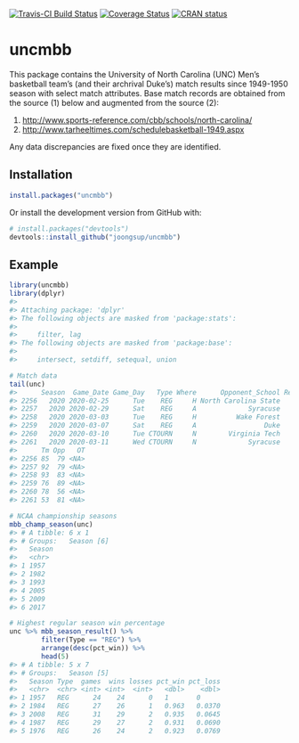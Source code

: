
<!-- README.md is generated from README.Rmd. Please edit that file -->

[![Travis-CI Build
Status](https://travis-ci.org/joongsup/uncmbb.svg?branch=master)](https://travis-ci.org/joongsup/uncmbb)
[![Coverage
Status](https://img.shields.io/codecov/c/github/joongsup/uncmbb/master.svg)](https://codecov.io/github/joongsup/uncmbb?branch=master)
[![CRAN
status](http://www.r-pkg.org/badges/version/uncmbb)](https://cran.r-project.org/package=uncmbb)

# uncmbb

This package contains the University of North Carolina (UNC) Men’s
basketball team’s (and their archrival Duke’s) match results since
1949-1950 season with select match attributes. Base match records are
obtained from the source (1) below and augmented from the source (2):

1.  <http://www.sports-reference.com/cbb/schools/north-carolina/>
2.  <http://www.tarheeltimes.com/schedulebasketball-1949.aspx>

Any data discrepancies are fixed once they are identified.

## Installation

``` r
install.packages("uncmbb")
```

Or install the development version from GitHub with:

``` r
# install.packages("devtools")
devtools::install_github("joongsup/uncmbb")
```

## Example

``` r
library(uncmbb)
library(dplyr)
#> 
#> Attaching package: 'dplyr'
#> The following objects are masked from 'package:stats':
#> 
#>     filter, lag
#> The following objects are masked from 'package:base':
#> 
#>     intersect, setdiff, setequal, union

# Match data
tail(unc)
#>      Season  Game_Date Game_Day   Type Where      Opponent_School Result
#> 2256   2020 2020-02-25      Tue    REG     H North Carolina State      W
#> 2257   2020 2020-02-29      Sat    REG     A             Syracuse      W
#> 2258   2020 2020-03-03      Tue    REG     H          Wake Forest      W
#> 2259   2020 2020-03-07      Sat    REG     A                 Duke      L
#> 2260   2020 2020-03-10      Tue CTOURN     N        Virginia Tech      W
#> 2261   2020 2020-03-11      Wed CTOURN     N             Syracuse      L
#>      Tm Opp   OT
#> 2256 85  79 <NA>
#> 2257 92  79 <NA>
#> 2258 93  83 <NA>
#> 2259 76  89 <NA>
#> 2260 78  56 <NA>
#> 2261 53  81 <NA>

# NCAA championship seasons
mbb_champ_season(unc)
#> # A tibble: 6 x 1
#> # Groups:   Season [6]
#>   Season
#>   <chr> 
#> 1 1957  
#> 2 1982  
#> 3 1993  
#> 4 2005  
#> 5 2009  
#> 6 2017

# Highest regular season win percentage
unc %>% mbb_season_result() %>%
        filter(Type == "REG") %>%
        arrange(desc(pct_win)) %>%
        head(5)
#> # A tibble: 5 x 7
#> # Groups:   Season [5]
#>   Season Type  games  wins losses pct_win pct_loss
#>   <chr>  <chr> <int> <int>  <int>   <dbl>    <dbl>
#> 1 1957   REG      24    24      0   1       0     
#> 2 1984   REG      27    26      1   0.963   0.0370
#> 3 2008   REG      31    29      2   0.935   0.0645
#> 4 1987   REG      29    27      2   0.931   0.0690
#> 5 1976   REG      26    24      2   0.923   0.0769
```
